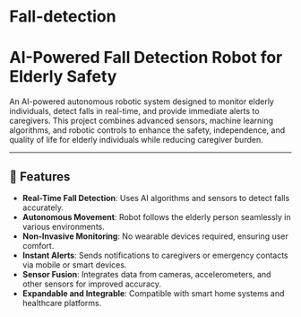 # Fall-detection
# AI-Powered Fall Detection Robot for Elderly Safety  

An AI-powered autonomous robotic system designed to monitor elderly individuals, detect falls in real-time, and provide immediate alerts to caregivers. This project combines advanced sensors, machine learning algorithms, and robotic controls to enhance the safety, independence, and quality of life for elderly individuals while reducing caregiver burden.

---

## 🚀 Features  

- **Real-Time Fall Detection**: Uses AI algorithms and sensors to detect falls accurately.  
- **Autonomous Movement**: Robot follows the elderly person seamlessly in various environments.  
- **Non-Invasive Monitoring**: No wearable devices required, ensuring user comfort.  
- **Instant Alerts**: Sends notifications to caregivers or emergency contacts via mobile or smart devices.  
- **Sensor Fusion**: Integrates data from cameras, accelerometers, and other sensors for improved accuracy.  
- **Expandable and Integrable**: Compatible with smart home systems and healthcare platforms.  
